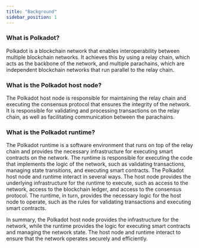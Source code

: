 ```yaml
---
title: "Background"
sidebar_position: 1
---
```


### What is Polkadot?
Polkadot is a blockchain network that enables interoperability between multiple blockchain networks. It achieves this by 
using a relay chain, which acts as the backbone of the network, and multiple parachains, which are independent 
blockchain networks that run parallel to the relay chain.

### What is the Polkadot host node?
The Polkadot host node is responsible for maintaining the relay chain and executing the consensus protocol that ensures 
the integrity of the network. It is responsible for validating and processing transactions on the relay chain, as well 
as facilitating communication between the parachains.

### What is the Polkadot runtime?
The Polkadot runtime is a software environment that runs on top of the relay chain and provides the necessary 
infrastructure for executing smart contracts on the network. The runtime is responsible for executing the code that 
implements the logic of the network, such as validating transactions, managing state transitions, and executing 
smart contracts.
The Polkadot host node and runtime interact in several ways. The host node provides the underlying infrastructure for 
the runtime to execute, such as access to the network, access to the blockchain ledger, and access to the consensus 
protocol. The runtime, in turn, provides the necessary logic for the host node to operate, such as the rules for 
validating transactions and executing smart contracts.

In summary, the Polkadot host node provides the infrastructure for the network, while the runtime provides the 
logic for executing smart contracts and managing the network state. The host node and runtime interact to ensure 
that the network operates securely and efficiently.